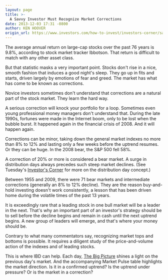 ```yaml
---
layout: page
title: >-
  A Savvy Investor Must Recognize Market Corrections
date: 2013-12-03 17:31 -0800
author: KEN HOOVER
origin_url: https://www.investors.com/how-to-invest/investors-corner/savvy-investors-study-stock-market-corrections/
---
```


The average annual return on large-cap stocks over the past 76 years is 9.8%, according to stock market tracker Ibbotson. That return is difficult to match with any other asset class.

But that statistic masks a very important point. Stocks don't rise in a nice, smooth fashion that induces a good night's sleep. They go up in fits and starts, driven largely by emotions of fear and greed. The market has what has come to be known as corrections.

Novice investors sometimes don't understand that corrections are a natural part of the stock market. They learn the hard way.

A serious correction will knock your portfolio for a loop. Sometimes even young professional money managers don't understand that. During the late 1990s, fortunes were made in the Internet boom, only to be lost when the bubble burst. It happened again in the financial crisis of 2008. And it will happen again.

Corrections can be minor, taking down the general market indexes no more than 8% to 12% and lasting only a few weeks before the uptrend resumes. Or they can be huge. In the 2008 bear, the S&P 500 fell 58%.

A correction of 20% or more is considered a bear market. A surge in distribution days always precedes such steep market declines. (See Tuesday's [Investor's Corner](http://education.investors.com/investors-corner/681292-what-is-distribution-in-the-stock-market.htm?ref=HPLNews) for more on the distribution day concept.)

Between 1955 and 2009, there were 71 bear markets and intermediate corrections (generally an 8% to 12% decline). They are the reason buy-and-hold investing doesn't work consistently, a lesson that has been driven home during the volatile times of the past 13 years.

It is exceedingly rare that a leading stock in one bull market will be a leader in the next. That's why an important part of an investor's strategy should be to sell before the decline begins and remain in cash until the next uptrend begins. A new group of leaders will emerge, and that's where your money should be.

Contrary to what many commentators say, recognizing market tops and bottoms is possible. It requires a diligent study of the price-and-volume action of the indexes and of leading stocks.

This is where IBD can help. Each day, [The Big Picture](http://news.investors.com/investing/big-picture.htm) shines a light on the previous day's market. And the accompanying Market Pulse table highlights the market direction. Is it in a confirmed uptrend? Is the uptrend under pressure? Or is the market in a correction?
